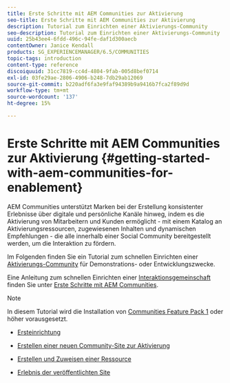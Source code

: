 ```yaml
---
title: Erste Schritte mit AEM Communities zur Aktivierung
seo-title: Erste Schritte mit AEM Communities zur Aktivierung
description: Tutorial zum Einrichten einer Aktivierungs-Community
seo-description: Tutorial zum Einrichten einer Aktivierungs-Community
uuid: 25b43ee4-6fdd-496c-94fe-daf1d300aecb
contentOwner: Janice Kendall
products: SG_EXPERIENCEMANAGER/6.5/COMMUNITIES
topic-tags: introduction
content-type: reference
discoiquuid: 31cc7819-cc4d-4804-9fab-005d8bef0714
exl-id: 03fe29ae-2806-4906-b248-7db29ab12069
source-git-commit: b220adf6fa3e9faf94389b9a9416b7fca2f89d9d
workflow-type: tm+mt
source-wordcount: '137'
ht-degree: 15%

---
```


# Erste Schritte mit AEM Communities zur Aktivierung {#getting-started-with-aem-communities-for-enablement}

AEM Communities unterstützt Marken bei der Erstellung konsistenter Erlebnisse über digitale und persönliche Kanäle hinweg, indem es die Aktivierung von Mitarbeitern und Kunden ermöglicht - mit einem Katalog an Aktivierungsressourcen, zugewiesenen Inhalten und dynamischen Empfehlungen - die alle innerhalb einer Social Community bereitgestellt werden, um die Interaktion zu fördern.

Im Folgenden finden Sie ein Tutorial zum schnellen Einrichten einer [Aktivierungs-Community](overview.md#enablement-community) für Demonstrations- oder Entwicklungszwecke.

Eine Anleitung zum schnellen Einrichten einer [Interaktionsgemeinschaft](overview.md#engagement-community) finden Sie unter [Erste Schritte mit AEM Communities](getting-started.md).

>[!NOTE]
>
>In diesem Tutorial wird die Installation von [Communities Feature Pack 1](deploy-communities.md#latestfeaturepack) oder höher vorausgesetzt.

* [Ersteinrichtung](enablement-setup.md)

* [Erstellen einer neuen Community-Site zur Aktivierung](enablement-create-site.md)

* [Erstellen und Zuweisen einer Ressource](resource.md)

* [Erlebnis der veröffentlichten Site](enablement-published-site.md)
